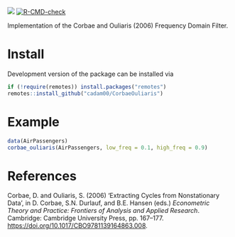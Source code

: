 <!-- badges: start -->
  [![](https://img.shields.io/badge/devel%20version-0.1.0-blue.svg)](https://CRAN.R-project.org/package=CorbaeOuliaris)
  [![R-CMD-check](https://github.com/cadam00/CorbaeOuliaris/actions/workflows/R-CMD-check.yaml/badge.svg)](https://github.com/cadam00/CorbaeOuliaris/actions/workflows/R-CMD-check.yaml)
<!-- badges: end -->

Implementation of the Corbae and Ouliaris (2006) Frequency Domain Filter.

# **Install**

Development version of the package can be installed via
``` r
if (!require(remotes)) install.packages("remotes")
remotes::install_github("cadam00/CorbaeOuliaris")
```

# **Example**

``` r
data(AirPassengers)
corbae_ouliaris(AirPassengers, low_freq = 0.1, high_freq = 0.9)
```

# **References**

Corbae, D. and Ouliaris, S. (2006) ‘Extracting Cycles from Nonstationary Data’,
in D. Corbae, S.N. Durlauf, and B.E. Hansen (eds.) <em>Econometric Theory and
Practice: Frontiers of Analysis and Applied Research</em>. Cambridge: Cambridge
University Press, pp. 167–177. https://doi.org/10.1017/CBO9781139164863.008.
